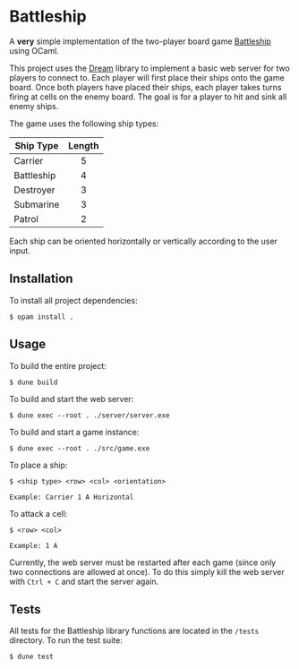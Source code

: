 # Battleship

A **very** simple implementation of  the two-player board game [Battleship](https://en.wikipedia.org/wiki/Battleship_(game)) using OCaml.

This project uses the [Dream](https://aantron.github.io/dream/) library to implement a basic web server for two players to connect to. Each player will first place their ships onto the game board. Once both players have placed their ships, each player takes turns firing at cells on the enemy board. The goal is for a player to hit and sink all enemy ships.

The game uses the following ship types:

| Ship Type  | Length |
|------------|:------:|
| Carrier    |    5   |
| Battleship |    4   |
| Destroyer  |    3   |
| Submarine  |    3   |
| Patrol     |    2   |

Each ship can be oriented horizontally or vertically according to the user input.

## Installation

To install all project dependencies:

```
$ opam install .
```

## Usage

To build the entire project:

```
$ dune build
```

To build and start the web server:

```
$ dune exec --root . ./server/server.exe
```

To build and start a game instance:

```
$ dune exec --root . ./src/game.exe
```

To place a ship:

```
$ <ship type> <row> <col> <orientation>

Example: Carrier 1 A Horizontal
```

To attack a cell:

```
$ <row> <col>

Example: 1 A
```

Currently, the web server must be restarted after each game (since only two connections are allowed at once). To do this simply kill the web server with `Ctrl + C` and start the server again.

## Tests

All tests for the Battleship library functions are located in the `/tests` directory. To run the test suite:

```
$ dune test
```
